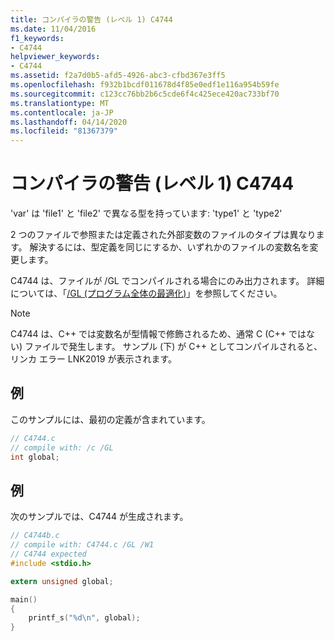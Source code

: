 ```yaml
---
title: コンパイラの警告 (レベル 1) C4744
ms.date: 11/04/2016
f1_keywords:
- C4744
helpviewer_keywords:
- C4744
ms.assetid: f2a7d0b5-afd5-4926-abc3-cfbd367e3ff5
ms.openlocfilehash: f932b1bcdf011678d4f85e0edf1e116a954b59fe
ms.sourcegitcommit: c123cc76bb2b6c5cde6f4c425ece420ac733bf70
ms.translationtype: MT
ms.contentlocale: ja-JP
ms.lasthandoff: 04/14/2020
ms.locfileid: "81367379"
---
```

# <a name="compiler-warning-level-1-c4744"></a>コンパイラの警告 (レベル 1) C4744

'var' は 'file1' と 'file2' で異なる型を持っています: 'type1' と 'type2'

2 つのファイルで参照または定義された外部変数のファイルのタイプは異なります。  解決するには、型定義を同じにするか、いずれかのファイルの変数名を変更します。

C4744 は、ファイルが /GL でコンパイルされる場合にのみ出力されます。  詳細については、「[/GL (プログラム全体の最適化)](../../build/reference/gl-whole-program-optimization.md)」を参照してください。

> [!NOTE]
> C4744 は、C++ では変数名が型情報で修飾されるため、通常 C (C++ ではない) ファイルで発生します。  サンプル (下) が C++ としてコンパイルされると、リンカ エラー LNK2019 が表示されます。

## <a name="example"></a>例

このサンプルには、最初の定義が含まれています。

```c
// C4744.c
// compile with: /c /GL
int global;
```

## <a name="example"></a>例

次のサンプルでは、C4744 が生成されます。

```c
// C4744b.c
// compile with: C4744.c /GL /W1
// C4744 expected
#include <stdio.h>

extern unsigned global;

main()
{
    printf_s("%d\n", global);
}
```
